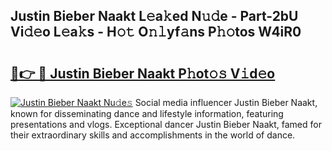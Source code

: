 ## Justin Bieber Naakt L𝚎a𝚔ed N𝚞𝚍e - Part-2bU Vi𝚍𝚎o L𝚎a𝚔s - H𝚘𝚝 O𝚗𝚕yf𝚊ns P𝚑𝚘tos W4iR0

# <h2><a href="http://kf14zc.oniu.top/?m=Justin+Bieber+Naakt">🔗👉 🔴 Justin Bieber Naakt P𝚑ot𝚘𝚜 V𝚒d𝚎o</a></h2>

[![Justin Bieber Naakt Nu𝚍e𝚜](https://i.imgur.com/0qMVB7G.gif)](http://kf14zc.oniu.top/?m=Justin+Bieber+Naakt)
Social media influencer Justin Bieber Naakt, known for disseminating dance and lifestyle information, featuring presentations and vlogs. Exceptional dancer Justin Bieber Naakt, famed for their extraordinary skills and accomplishments in the world of dance.  
